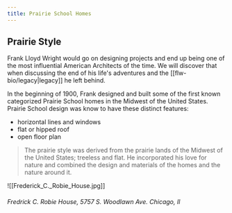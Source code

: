 ```yaml
---
title: Prairie School Homes
---
```

## Prairie Style
Frank Lloyd Wright would go on designing projects and end up being one of the most influential American Architects of the time.  We will discover that when discussing the end of his life's adventures and the [[flw-bio/legacy|legacy]] he left behind.

In the beginning of 1900, Frank designed and built some of the first known categorized Prairie School homes in the Midwest of the United States.
Prairie School design was know to have these distinct features:
* horizontal lines and windows
* flat or hipped roof 
* open floor plan

>The prairie style was derived from the prairie lands of the Midwest of the United States; treeless and flat.  He incorporated his love for nature and combined the design and materials of the homes and the nature around it.

![[Frederick_C._Robie_House.jpg]]
###### Fredrick C. Robie House, 5757 S. Woodlawn Ave. Chicago, Il
